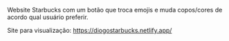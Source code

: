 Website Starbucks com um botão que troca emojis e muda copos/cores de acordo qual usuário preferir.

Site para visualização: https://diogostarbucks.netlify.app/
